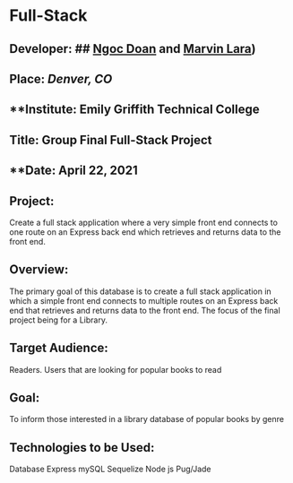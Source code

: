 # Full-Stack


## **Developer**: ## [Ngoc Doan](https://github.com/ndoan24) and [Marvin Lara](https://github.com/Marvoro53))
## **Place:** *Denver, CO*
## **Institute: Emily Griffith Technical College
## **Title**: Group Final Full-Stack Project


## **Date: April 22, 2021


## **Project**:

Create a full stack application where a very simple front end connects to one route on an Express back end which retrieves and returns data to the front end.

## **Overview**:

The primary goal of this database is to create a full stack application in which a simple front end connects to multiple routes on an Express back end that retrieves and returns data to the front end. The focus of the final project being for a Library.

## **Target Audience**:
Readers. Users that are looking for popular books to read 


## **Goal**:
To inform those interested in a library database of popular books by genre

## **Technologies to be Used**:
Database
Express
mySQL
Sequelize
Node js
Pug/Jade


